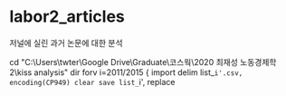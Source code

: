 # labor2_articles
저널에 실린 과거 논문에 대한 분석

cd "C:\Users\twter\Google Drive\Graduate\코스웍\2020 최재성 노동경제학2\kiss analysis"
dir
forv i=2011/2015 {
import delim list_`i'.csv, encoding(CP949) clear
save list_`i', replace
